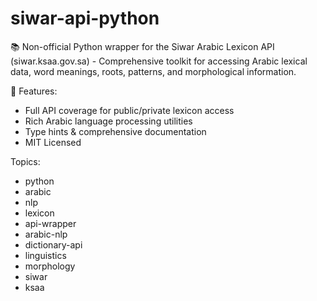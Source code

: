 # siwar-api-python
📚 Non-official Python wrapper for the Siwar Arabic Lexicon API (siwar.ksaa.gov.sa) - Comprehensive toolkit for accessing Arabic lexical data, word meanings, roots, patterns, and morphological information. 

🌟 Features:
- Full API coverage for public/private lexicon access
- Rich Arabic language processing utilities
- Type hints & comprehensive documentation
- MIT Licensed

Topics:
- python
- arabic
- nlp
- lexicon
- api-wrapper
- arabic-nlp
- dictionary-api
- linguistics
- morphology
- siwar
- ksaa
